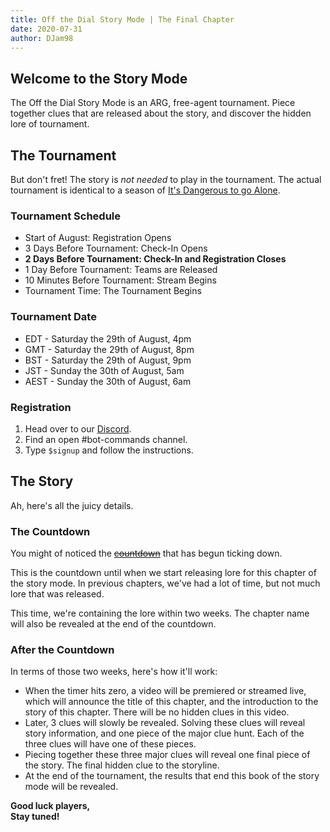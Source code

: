 ```yaml
---
title: Off the Dial Story Mode | The Final Chapter
date: 2020-07-31
author: DJam98
---
```


## Welcome to the Story Mode
The Off the Dial Story Mode is an ARG, free-agent tournament. Piece together clues that are released about the story, and discover the hidden lore of tournament.

## The Tournament
But don't fret! The story is *not needed* to play in the tournament. The actual tournament is identical to a season of [It's Dangerous to go Alone](/idtga).

### Tournament Schedule
- Start of August: Registration Opens
- 3 Days Before Tournament: Check-In Opens
- **2 Days Before Tournament: Check-In and Registration Closes**
- 1 Day Before Tournament: Teams are Released
- 10 Minutes Before Tournament: Stream Begins
- Tournament Time: The Tournament Begins

### Tournament Date
- EDT - Saturday the 29th of August, 4pm
- GMT - Saturday the 29th of August, 8pm
- BST - Saturday the 29th of August, 9pm
- JST - Sunday the 30th of August, 5am
- AEST - Sunday the 30th of August, 6am

### Registration
1. Head over to our [Discord](/discord).
2. Find an open <Mention>#bot-commands</Mention> channel.
3. Type `$signup` and follow the instructions.

## The Story
Ah, here's all the juicy details.

### The Countdown
You might of noticed the ~~[countdown](/countdown)~~ that has begun ticking down.

This is the countdown until when we start releasing lore for this chapter of the story mode. In previous chapters, we've had a lot of time, but not much lore that was released.

This time, we're containing the lore within two weeks. The chapter name will also be revealed at the end of the countdown.

### After the Countdown
In terms of those two weeks, here's how it'll work:

- When the timer hits zero, a video will be premiered or streamed live, which will announce the title of this chapter, and the introduction to the story of this chapter. There will be no hidden clues in this video.
- Later, 3 clues will slowly be revealed. Solving these clues will reveal story information, and one piece of the major clue hunt. Each of the three clues will have one of these pieces.
- Piecing together these three major clues will reveal one final piece of the story. The final hidden clue to the storyline.
- At the end of the tournament, the results that end this book of the story mode will be revealed.

**Good luck players,**  
**Stay tuned!**
